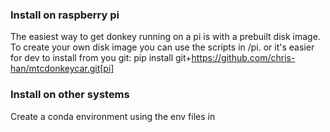 ### Install on raspberry pi
The easiest way to get donkey running on a pi is with a prebuilt disk image. To create your own disk
image you can use the scripts in /pi.
or it's easier for dev to install from you git:
pip install git+https://github.com/chris-han/mtcdonkeycar.git[pi]


### Install on other systems
Create a conda environment using the env files in
